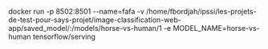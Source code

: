docker run -p 8502:8501 --name=fafa -v /home/fbordjah/ipssi/les-projets-de-test-pour-says-projet/image-classification-web-app/saved_model/:/models/horse-vs-human/1 -e MODEL_NAME=horse-vs-human tensorflow/serving
